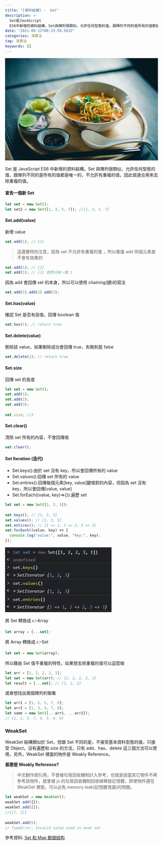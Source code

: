 ```yaml
---
title: "[資料結構] —  Set"
description: >-
  Set是JavaScript
  ES6中新增的資料結構，Set與陣列很類似，允許任何型態的值，跟陣列不同的是所有的值都是唯一的，不允許有重複的值，因此很適合用來去除重複的值。
date: "2021-09-12T08:33:50.503Z"
categories: 演算法
tag: 演算法
keywords: []
---
```


![](/img/1__pF0dKkVIaDZ2XcepTSCMNg.jpeg)

Set 是 JavaScript ES6 中新增的資料結構，Set 與陣列很類似，允許任何型態的值，跟陣列不同的是所有的值都是唯一的，不允許有重複的值，因此很適合用來去除重複的值。

#### 宣告一個新 Set

```javascript
let set = new Set();
let set2 = new Set([1, 3, 5, 7]); //{1, 3, 5, 7}
```

#### Set.add(value)

新增 value

```javascript
set.add(1); // {1}
```

> 這邊要特別注意，因為 set 不允許有重複的值 ，所以重複 add 同個元素是不會有效果的

```javascript
set.add(1); // {1}
set.add(1); // {1} 依然只有一個 1
```

因為 add 會回傳 set 的本身，所以可以使用 chaining(鏈)的寫法

```javascript
set.add(1).add(2).add(3);
```

#### Set.has(value)

確認 Set 是否有該值，回傳 boolean 值

```javascript
set.has(1); // return true
```

#### Set.delete(value)

刪除該 value，如果刪除成功會回傳 true，失敗則是 false

```javascript
set.delete(1); // return true
```

#### Set.size

回傳 set 的長度

```javascript
let set = new Set();
set.add(1);
set.add(2);
set.add(3);

set.size; //3
```

#### Set.clear()

清除 set 所有的內容，不會回傳值

```javascript
set.clear();
```

#### Set Iteration (迭代)

- Set.keys():由於 set 沒有 key，所以會回傳所有的 value
- Set.values():回傳 set 所有的 value
- Set.entires():回傳每個元素\[key, value\]鍵值對的內容，但因為 set 沒有 key，所以會回傳\[value, value\]
- Set.forEach((value, key)=>{}):遍歷 set

```javascript
let set = new Set([1, 3, 5]);

set.keys(); // {1, 3, 5}
set.values(); // {1, 3, 5}
set.entires(); // {1 => 1, 3 => 3, 5 => 5}
set.forEach((value, key) => {
  console.log("value:", value, "key:", key);
});
```

![](/img/1__X__i9CSYnt0hNesIHBm__5KA.png)

將 Set 轉換成 👉Array

```javascript
let array = [...set];
```

將 Array 轉換成 👉Set

```javascript
let set = new Set(array);
```

所以藉由 Set 值不重複的特性，如果想去除重複的值可以這麼做

```javascript
let arr = [1, 2, 2, 3, 1];
let set = new Set(arr); // {1, 2, 2, 3, 1}
let result = [...set]; // [1, 2, 3]
```

或者想找出兩個陣列的聯集

```javascript
let arr1 = [1, 2, 5, 7, 9];
let arr2 = [1, 3, 4, 7, 8];
let same = new Set([...arr1, ...arr2]);
// {1, 2, 5, 7, 9, 3, 4, 8}
```

### WeakSet

WeakSet 結構類似於 Set，但跟 Set 不同的是，不接受基本資料型態的值，只接受 Object，沒有遍歷和 size 的方法，只有 add、has、delete 這三個方法可以使用，另外，WeakSet 裡面的物件是 Weakly Reference。

**甚麼是 Weakly Reference?**

> 中文翻作弱引用，不會被垃圾回收機制計入參考，也就是說當其它物件不再參考該物件，就會被 js 的垃圾回收機制回收掉釋放記憶體，即使物件還在 WeakSet 裡面，可以必免 memory leak(記憶體洩漏)的問題。

```javascript
let weakSet = new WeakSet();
weakSet.add({});
weakSet.add([]);
//{[], {}}

weakSet.add(5);
// TypeError: Invalid value used in weak set
```

參考資料: [Set 和 Map 数据结构](https://es6.ruanyifeng.com/#docs/set-map)
